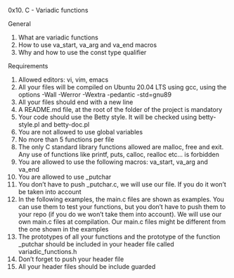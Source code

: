 0x10. C - Variadic functions

General

1. What are variadic functions
2. How to use va_start, va_arg and va_end macros
3. Why and how to use the const type qualifier

Requirements

1. Allowed editors: vi, vim, emacs
2. All your files will be compiled on Ubuntu 20.04 LTS using gcc, using the options -Wall -Werror -Wextra -pedantic -std=gnu89
3. All your files should end with a new line
4. A README.md file, at the root of the folder of the project is mandatory
5. Your code should use the Betty style. It will be checked using betty-style.pl and betty-doc.pl
6. You are not allowed to use global variables
7. No more than 5 functions per file
8. The only C standard library functions allowed are malloc, free and exit. Any use of functions like printf, puts, calloc, realloc etc… is forbidden
9. You are allowed to use the following macros: va_start, va_arg and va_end
10. You are allowed to use _putchar
11. You don’t have to push _putchar.c, we will use our file. If you do it won’t be taken into account
12. In the following examples, the main.c files are shown as examples. You can use them to test your functions, but you don’t have to push them to your repo (if you do we won’t take them into account). We will use our own main.c files at compilation. Our main.c files might be different from the one shown in the examples
13. The prototypes of all your functions and the prototype of the function _putchar should be included in your header file called variadic_functions.h
14. Don’t forget to push your header file
15. All your header files should be include guarded
